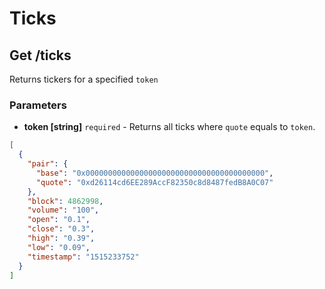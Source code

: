 # Ticks

## Get /ticks

Returns tickers for a specified ```token```

### Parameters
* **token [string]** ```required``` - Returns all ticks where ```quote``` equals to ```token```.

```json
[
  {
    "pair": {
      "base": "0x0000000000000000000000000000000000000000",
      "quote": "0xd26114cd6EE289AccF82350c8d8487fedB8A0C07"
    },
    "block": 4862998,
    "volume": "100",
    "open": "0.1",
    "close": "0.3",
    "high": "0.39",
    "low": "0.09",
    "timestamp": "1515233752"
  }
]
```
